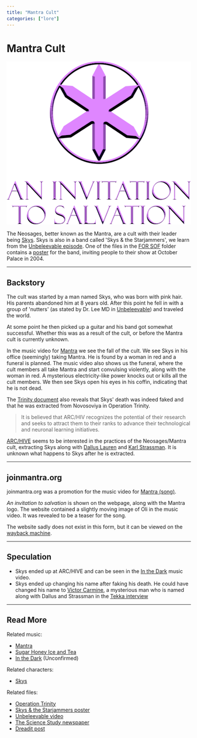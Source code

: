 ```yaml
---
title: "Mantra Cult"
categories: ["lore"]
---
```

# Mantra Cult

![Mantra logo with the phrase "An Invitation to Salvation"](../../Resources/other-webpages/joinmantra.org/20180810062921.png)

The Neosages, better known as the Mantra, are a cult with their leader being
[Skys](../characters/skys).
Skys is also in a band called 'Skys & the Starjammers',
we learn from the [Unbeleevable episode](../files/unbeleevable).
One of the files in the [FOR SOF](../files/for-sof) folder contains a [poster](../files/skystarjammers) 
for the band, inviting people to their show at October Palace in 2004.

***

## Backstory

The cult was started by a man named Skys, who was born with pink hair. His parents abandoned 
him at 8 years old.
After this point he fell in with a group of 'nutters'
(as stated by Dr. Lee MD in [Unbeleevable](../files/unbeleevable)) 
and traveled the world.

At some point he then picked up a guitar and his band got somewhat successful.
Whether this was as a result of the cult, or before the Mantra cult is currently unknown.

In the music video for [Mantra](../music/amo-mantra) we see the fall of the cult.
We see Skys in his office (seemingly) taking Mantra.
He is found by a woman in red and a funeral is planned.
The music video also shows us the funeral, where the cult members all take Mantra and start 
convulsing violently, along with the woman in red.
A mysterious electricity-like power knocks out or kills all the cult members.
We then see Skys open his eyes in his coffin, indicating that he is not dead.

The [Trinity document](../files/trinity_document) also reveals that Skys' death was indeed faked and that he 
was extracted from Novosoviya in Operation Trinity.

> It is believed that ARC/HIV recognizes the potential of their research
> and seeks to attract them to their ranks to advance their technological and neuronal learning initiatives.

[ARC/HIVE](archive) seems to be interested in the practices of the Neosages/Mantra cult, extracting Skys along 
with [Dallus Lauren](../characters/dallus-lauren) and [Karl Strassman](../characters/strassman).
It is unknown what happens to Skys after he is extracted.

***

## joinmantra.org

joinmantra.org was a promotion for the music video for [Mantra (song)](../music/amo-mantra).

*An invitation to salvation* is shown on the webpage, along with the Mantra logo.
The website contained a slightly moving image of Oli in the music video.
It was revealed to be a teaser for the song.

The website sadly does not exist in this form,
but it can be viewed on the [wayback machine](https://web.archive.org/web/20190408225654/http://www.joinmantra.org/).

***

## Speculation

- Skys ended up at ARC/HIVE and can be seen in the [In the Dark](../music/amo-in-the-dark) music video.
- Skys ended up changing his name after faking his death. He could have changed his name to [Victor Carmine](../characters#victor-carmine), 
a mysterious man who is named along with Dallus and Strassman in the [Tekka interview](../files/tekka_interview)

***

## Read More

Related music:

- [Mantra](../music/amo-mantra)
- [Sugar Honey Ice and Tea](../music/amo-shit)
- [In the Dark](../music/amo-in-the-dark) (Unconfirmed)

Related characters:

- [Skys](../characters/skys)

Related files:

- [Operation Trinity](../files/trinity_document)
- [Skys & the Starjammers poster](../files/skystarjammers)
- [Unbeleevable video](../files/unbeleevable)
- [The Science Study newspaper](../files/thesciencestudy)
- [Dreadit post](../files/dreadit)